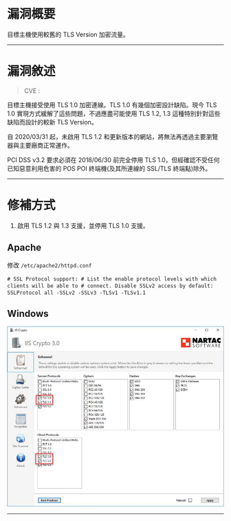 # 漏洞概要

目標主機使用較舊的 TLS Version 加密流量。


---

# 漏洞敘述

> CVE : 

目標主機接受使用 TLS 1.0 加密連線。TLS 1.0 有幾個加密設計缺陷。現今 TLS 1.0 實現方式緩解了這些問題，不過應盡可能使用 TLS 1.2, 1.3 這種特別針對這些缺陷而設計的較新 TLS Version。

自 2020/03/31 起，未啟用 TLS 1.2 和更新版本的網站，將無法再透過主要瀏覽器與主要廠商正常運作。

PCI DSS v3.2 要求必須在 2018/06/30 前完全停用 TLS 1.0，但經確認不受任何已知惡意利用危害的 POS POI 終端機(及其所連線的 SSL/TLS 終端點)除外。


---

# 修補方式

1. 啟用 TLS 1.2 與 1.3 支援，並停用 TLS 1.0 支援。

## Apache

修改 `/etc/apache2/httpd.conf`

```
# SSL Protocol support: # List the enable protocol levels with which clients will be able to # connect. Disable SSLv2 access by default: SSLProtocol all -SSLv2 -SSLv3 -TLSv1 -TLSv1.1
```

## Windows

![0313cebfe9ddf1aa4b66e3a03cc3e28d.png](images/0313cebfe9ddf1aa4b66e3a03cc3e28d.png)


---
